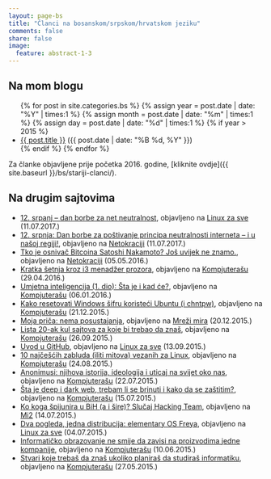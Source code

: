 ```yaml
---
layout: page-bs
title: "Članci na bosanskom/srpskom/hrvatskom jeziku"
comments: false
share: false
image:
  feature: abstract-1-3
---
```


## Na mom blogu

<ul>
    {% for post in site.categories.bs %}
      {% assign year = post.date | date: "%Y" | times:1 %}
      {% assign month = post.date | date: "%m" | times:1 %}
      {% assign day = post.date | date: "%d" | times:1 %}
      {% if year > 2015 %}
        <li><a href="{{ site.url }}{{post.url }}">{{ post.title }}</a> ({{ post.date | date: "%B %d, %Y" }})</li>
      {% endif %}
    {% endfor %}
</ul>

Za članke objavljene prije početka 2016. godine, [kliknite ovdje]({{ site.baseurl }}/bs/stariji-clanci/).

## Na drugim sajtovima

<ul>
    <li><a href="http://www.linuxzasve.com/12-srpanj-dan-borbe-za-net-neutralnost">12. srpanj – dan borbe za net neutralnost</a>, objavljeno na <a href="http://linuxzasve.com/">Linux za sve</a> (11.07.2017.)</li>
    <li><a href="http://www.netokracija.com/12-srpnja-internet-neutralnost-138684">12. srpnja: Dan borbe za poštivanje principa neutralnosti interneta – i u našoj regiji!</a>, objavljeno na <a href="http://www.netokracija.com/">Netokraciji</a> (11.07.2017.)</li>
    <li><a href="http://www.netokracija.com/osnivac-bitcoina-satoshi-nakamoto-117842">Tko je osnivač Bitcoina Satoshi Nakamoto? Još uvijek ne znamo.</a>, objavljeno na <a href="http://www.netokracija.com/">Netokraciji</a> (05.05.2016.)</li>
    <li><a href="http://kompjuteras.com/kratka-setnja-kroz-i3-menadzer-prozora/">Kratka šetnja kroz i3 menadžer prozora</a>, objavljeno na <a href="https://kompjuteras.com/">Kompjuterašu</a> (29.04.2016.)</li>
    <li><a href="https://kompjuteras.com/umjetna-inteligencija/">Umjetna inteligencija (1. dio): Šta je i kad će?</a>, objavljeno na <a href="https://kompjuteras.com/">Kompjuterašu</a> (06.01.2016.)</li>
    <li><a href="https://kompjuteras.com/kako-resetovati-windows-sifru-koristeci-ubuntu-chntpw/">Kako resetovati Windows šifru koristeći Ubuntu (i chntpw)</a>, objavljeno na <a href="https://kompjuteras.com/">Kompjuterašu</a> (21.12.2015.)</li>
    <li><a href="http://www.mreza-mira.net/31229-moja-prica-nema-posustajanja/">Moja priča: nema posustajanja</a>, objavljeno na <a href="http://www.mreza-mira.net/">Mreži mira</a> (20.12.2015.)</li>
    <li><a href="http://kompjuteras.com/lista-20-ak-kul-sajtova-za-koje-bi-trebao-da-znas/">Lista 20-ak kul sajtova za koje bi trebao da znaš</a>, objavljeno na <a href="http://kompjuteras.com">Kompjuterašu</a> (26.09.2015.)</li>
    <li><a href="http://www.linuxzasve.com/uvod-u-github">Uvod u GitHub</a>, objavljeno na <a href="http://linuxzasve.com/">Linux za sve</a> (13.09.2015.)</li>
    <li><a href="http://kompjuteras.com/10-najcescih-zabluda-iliti-mitova-vezanih-za-linux/">10 najčešćih zabluda (iliti mitova) vezanih za Linux</a>, objavljeno na <a href="http://kompjuteras.com">Kompjuterašu</a> (24.08.2015.)</li>
    <li><a href="http://kompjuteras.com/anonimusi-njihova-istorija-ideologija-uticaj-na-svijet-oko-nas/">Anonimusi: njihova istorija, ideologija i uticaj na svijet oko nas</a>, objavljeno na <a href="http://kompjuteras.com">Kompjuterašu</a> (22.07.2015.)</li>
    <li><a href="http://kompjuteras.com/sta-je-deep-dark-web-trebam-li-se-brinuti-kako-da-se-zastitim/">Šta je deep i dark web, trebam li se brinuti i kako da se zaštitim?</a>, objavljeno na <a href="http://kompjuteras.com">Kompjuterašu</a> (15.07.2015.)</li>
    <li><a href="http://www.mi2.ba/vijesti/koga-spijunira-bih-sire-slucaj-hacking-team/">Ko koga špijunira u BiH (a i šire)? Slučaj Hacking Team</a>, objavljeno na <a href="http://www.mi2.ba/">Mi2</a> (14.07.2015.)</li>
    <li><a href="http://www.linuxzasve.com/dva-pogleda-jedna-distribucija-elementary-os-freya">Dva pogleda, jedna distribucija: elementary OS Freya</a>, objavljeno na <a href="http://linuxzasve.com/">Linux za sve</a> (04.07.2015.)</li>
    <li><a href="http://kompjuteras.com/informaticko-obrazovanje-ne-smije-da-zavisi-na-proizvodima-jedne-kompanije/">Informatičko obrazovanje ne smije da zavisi na proizvodima jedne kompanije</a>, objavljeno na <a href="http://kompjuteras.com/">Kompjuterašu</a> (10.06.2015.)</li>
    <li><a href="http://kompjuteras.com/stvari-koje-trebas-da-znas-ukoliko-planiras-da-studiras-informatiku/">Stvari koje trebaš da znaš ukoliko planiraš da studiraš informatiku</a>, objavljeno na <a href="http://kompjuteras.com/">Kompjuterašu</a> (27.05.2015.)</li>
</ul>
